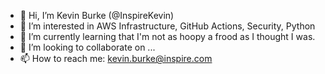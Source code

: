 - 👋 Hi, I’m Kevin Burke (@InspireKevin)
- 👀 I’m interested in AWS Infrastructure, GitHub Actions, Security, Python
- 🌱 I’m currently learning that I'm not as hoopy a frood as I thought I was.
- 💞️ I’m looking to collaborate on ...
- 📫 How to reach me: kevin.burke@inspire.com

<!---
InspireKevin/InspireKevin is a ✨ special ✨ repository because its `README.md` (this file) appears on your GitHub profile.
You can click the Preview link to take a look at your changes.
--->
